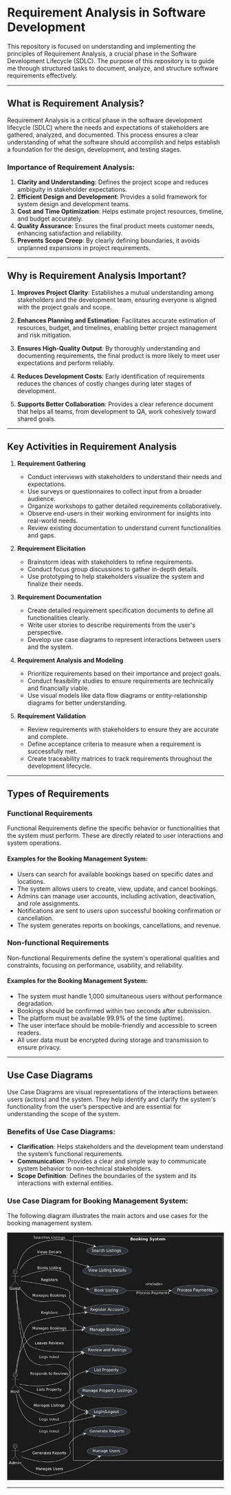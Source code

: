 # Requirement Analysis in Software Development

This repository is focused on understanding and implementing the principles of Requirement Analysis, a crucial phase in the Software Development Lifecycle (SDLC). The purpose of this repository is to guide me through structured tasks to document, analyze, and structure software requirements effectively.

---

## What is Requirement Analysis?

Requirement Analysis is a critical phase in the software development lifecycle (SDLC) where the needs and expectations of stakeholders are gathered, analyzed, and documented. This process ensures a clear understanding of what the software should accomplish and helps establish a foundation for the design, development, and testing stages.

### Importance of Requirement Analysis:
1. **Clarity and Understanding**: Defines the project scope and reduces ambiguity in stakeholder expectations.
2. **Efficient Design and Development**: Provides a solid framework for system design and development teams.
3. **Cost and Time Optimization**: Helps estimate project resources, timeline, and budget accurately.
4. **Quality Assurance**: Ensures the final product meets customer needs, enhancing satisfaction and reliability.
5. **Prevents Scope Creep**: By clearly defining boundaries, it avoids unplanned expansions in project requirements.

---

## **Why is Requirement Analysis Important?**

1. **Improves Project Clarity**: Establishes a mutual understanding among stakeholders and the development team, ensuring everyone is aligned with the project goals and scope.

2. **Enhances Planning and Estimation**: Facilitates accurate estimation of resources, budget, and timelines, enabling better project management and risk mitigation.

3. **Ensures High-Quality Output**: By thoroughly understanding and documenting requirements, the final product is more likely to meet user expectations and perform reliably.

4. **Reduces Development Costs**: Early identification of requirements reduces the chances of costly changes during later stages of development.

5. **Supports Better Collaboration**: Provides a clear reference document that helps all teams, from development to QA, work cohesively toward shared goals.

---

## Key Activities in Requirement Analysis

1. **Requirement Gathering**  
   - Conduct interviews with stakeholders to understand their needs and expectations.  
   - Use surveys or questionnaires to collect input from a broader audience.  
   - Organize workshops to gather detailed requirements collaboratively.  
   - Observe end-users in their working environment for insights into real-world needs.  
   - Review existing documentation to understand current functionalities and gaps.  

2. **Requirement Elicitation**  
   - Brainstorm ideas with stakeholders to refine requirements.  
   - Conduct focus group discussions to gather in-depth details.  
   - Use prototyping to help stakeholders visualize the system and finalize their needs.  

3. **Requirement Documentation**  
   - Create detailed requirement specification documents to define all functionalities clearly.  
   - Write user stories to describe requirements from the user's perspective.  
   - Develop use case diagrams to represent interactions between users and the system.  

4. **Requirement Analysis and Modeling**  
   - Prioritize requirements based on their importance and project goals.  
   - Conduct feasibility studies to ensure requirements are technically and financially viable.  
   - Use visual models like data flow diagrams or entity-relationship diagrams for better understanding.  

5. **Requirement Validation**  
   - Review requirements with stakeholders to ensure they are accurate and complete.  
   - Define acceptance criteria to measure when a requirement is successfully met.  
   - Create traceability matrices to track requirements throughout the development lifecycle.  

---

## Types of Requirements

### Functional Requirements

Functional Requirements define the specific behavior or functionalities that the system must perform. These are directly related to user interactions and system operations.

#### Examples for the Booking Management System:
- Users can search for available bookings based on specific dates and locations.
- The system allows users to create, view, update, and cancel bookings.
- Admins can manage user accounts, including activation, deactivation, and role assignments.
- Notifications are sent to users upon successful booking confirmation or cancellation.
- The system generates reports on bookings, cancellations, and revenue.

### Non-functional Requirements

Non-functional Requirements define the system's operational qualities and constraints, focusing on performance, usability, and reliability.

#### Examples for the Booking Management System:
- The system must handle 1,000 simultaneous users without performance degradation.
- Bookings should be confirmed within two seconds after submission.
- The platform must be available 99.9% of the time (uptime).
- The user interface should be mobile-friendly and accessible to screen readers.
- All user data must be encrypted during storage and transmission to ensure privacy.

---

## Use Case Diagrams

Use Case Diagrams are visual representations of the interactions between users (actors) and the system. They help identify and clarify the system's functionality from the user’s perspective and are essential for understanding the scope of the system.

### Benefits of Use Case Diagrams:
- **Clarification**: Helps stakeholders and the development team understand the system’s functional requirements.
- **Communication**: Provides a clear and simple way to communicate system behavior to non-technical stakeholders.
- **Scope Definition**: Defines the boundaries of the system and its interactions with external entities.

### Use Case Diagram for Booking Management System:
The following diagram illustrates the main actors and use cases for the booking management system.

![Use Case Diagram](alx-booking-uc.png)

---